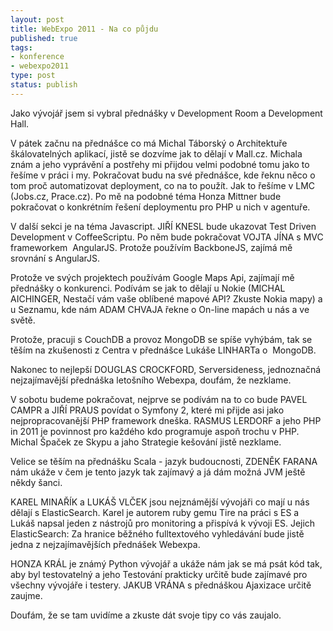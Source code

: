 ```yaml
--- 
layout: post
title: WebExpo 2011 - Na co půjdu
published: true
tags: 
- konference
- webexpo2011
type: post
status: publish
---
```

Jako vývojář jsem si vybral přednášky v Development Room a Development Hall.

V pátek začnu na přednášce co má Michal Táborský o Architektuře škálovatelných aplikací, jistě se dozvíme jak to dělají v Mall.cz. Michala znám a jeho vyprávění a postřehy mi přijdou velmi podobné tomu jako to řešíme v práci i my. Pokračovat budu na své přednášce, kde řeknu něco o tom proč automatizovat deployment, co na to použít. Jak to řešíme v LMC (Jobs.cz, Prace.cz). Po mě na podobné téma Honza Mittner bude pokračovat o konkrétním řešení deploymentu pro PHP u nich v agentuře.

V další sekci je na téma Javascript. JIŘÍ KNESL bude ukazovat Test Driven Development v CoffeeScriptu. Po něm bude pokračovat VOJTA JÍNA s MVC frameworkem  AngularJS. Protože používím BackboneJS, zajímá mě srovnání s AngularJS.

Protože ve svých projektech používám Google Maps Api, zajímají mě přednášky o konkurenci. Podívám se jak to dělají u Nokie (MICHAL AICHINGER, Nestačí vám vaše oblíbené mapové API? Zkuste Nokia mapy) a u Seznamu, kde nám ADAM CHVAJA řekne o On-line mapách u nás a ve světě.

Protože, pracuji s CouchDB a provoz MongoDB se spíše vyhýbám, tak se těším na zkušenosti z Centra v přednášce Lukáše LINHARTa o  MongoDB.

Nakonec to nejlepší DOUGLAS CROCKFORD, Serversideness, jednoznačná nejzajímavější přednáška letošního Webexpa, doufám, že nezklame.

V sobotu budeme pokračovat, nejprve se podívám na to co bude PAVEL CAMPR a JIŘÍ PRAUS povídat o Symfony 2, které mi přijde asi jako nejpropracovanější PHP framework dneška. RASMUS LERDORF a jeho PHP in 2011 je povinnost pro každého kdo programuje aspoň trochu v PHP. Michal Špaček ze Skypu a jaho Strategie kešování jistě nezklame.

Velice se těším na přednášku Scala - jazyk budoucnosti, ZDENĚK FARANA nám ukáže v čem je tento jazyk tak zajímavý a já dám možná JVM ještě někdy šanci.

KAREL MINAŘÍK a LUKÁŠ VLČEK jsou nejznámější vývojáři co mají u nás dělají s ElasticSearch. Karel je autorem ruby gemu Tire na práci s ES a Lukáš napsal jeden z nástrojů pro monitoring a přispívá k vývoji ES. Jejich ElasticSearch: Za hranice běžného fulltextového vyhledávání bude jistě jedna z nejzajímavějších přednášek Webexpa.

HONZA KRÁL je známý Python vývojář a ukáže nám jak se má psát kód tak, aby byl testovatelný a jeho Testování prakticky určitě bude zajímavé pro všechny vývojáře i testery. JAKUB VRÁNA s přednáškou Ajaxizace určitě zaujme.

Doufám, že se tam uvidíme a zkuste dát svoje tipy co vás zaujalo.
